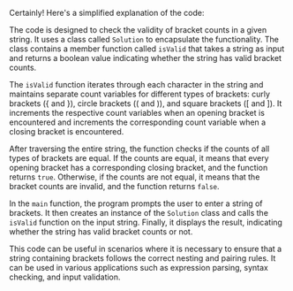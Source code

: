 Certainly! Here's a simplified explanation of the code:

The code is designed to check the validity of bracket counts in a given string. It uses a class called `Solution` to encapsulate the functionality. The class contains a member function called `isValid` that takes a string as input and returns a boolean value indicating whether the string has valid bracket counts.

The `isValid` function iterates through each character in the string and maintains separate count variables for different types of brackets: curly brackets ({ and }), circle brackets (( and )), and square brackets ([ and ]). It increments the respective count variables when an opening bracket is encountered and increments the corresponding count variable when a closing bracket is encountered.

After traversing the entire string, the function checks if the counts of all types of brackets are equal. If the counts are equal, it means that every opening bracket has a corresponding closing bracket, and the function returns `true`. Otherwise, if the counts are not equal, it means that the bracket counts are invalid, and the function returns `false`.

In the `main` function, the program prompts the user to enter a string of brackets. It then creates an instance of the `Solution` class and calls the `isValid` function on the input string. Finally, it displays the result, indicating whether the string has valid bracket counts or not.

This code can be useful in scenarios where it is necessary to ensure that a string containing brackets follows the correct nesting and pairing rules. It can be used in various applications such as expression parsing, syntax checking, and input validation.